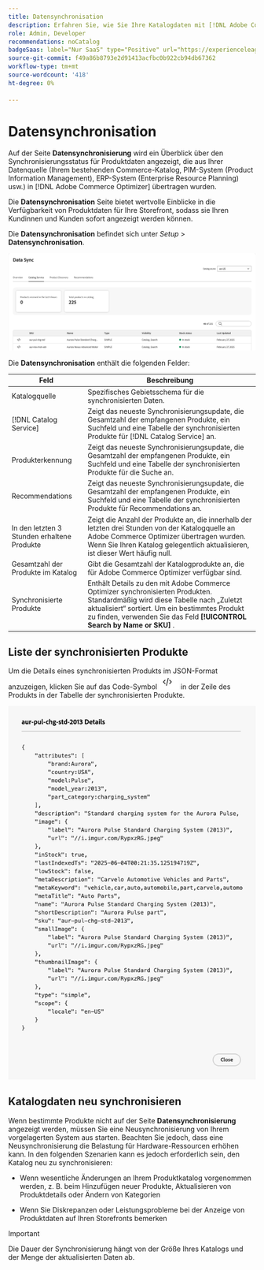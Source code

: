 ```yaml
---
title: Datensynchronisation
description: Erfahren Sie, wie Sie Ihre Katalogdaten mit [!DNL Adobe Commerce Optimizer] synchronisieren.
role: Admin, Developer
recommendations: noCatalog
badgeSaas: label="Nur SaaS" type="Positive" url="https://experienceleague.adobe.com/de/docs/commerce/user-guides/product-solutions" tooltip="Gilt nur für Adobe Commerce as a Cloud Service- und Adobe Commerce Optimizer-Projekte (von Adobe verwaltete SaaS-Infrastruktur)."
source-git-commit: f49a86b8793e2d91413acfbc0b922cb94db67362
workflow-type: tm+mt
source-wordcount: '418'
ht-degree: 0%

---
```


# Datensynchronisation

Auf der Seite **Datensynchronisierung** wird ein Überblick über den Synchronisierungsstatus für Produktdaten angezeigt, die aus Ihrer Datenquelle (Ihrem bestehenden Commerce-Katalog, PIM-System (Product Information Management), ERP-System (Enterprise Resource Planning) usw.) in [!DNL Adobe Commerce Optimizer] übertragen wurden.

Die **Datensynchronisation** Seite bietet wertvolle Einblicke in die Verfügbarkeit von Produktdaten für Ihre Storefront, sodass sie Ihren Kundinnen und Kunden sofort angezeigt werden können.

Die **Datensynchronisation** befindet sich unter *Setup* > **Datensynchronisation**.

![Datensynchronisation](../assets/data-sync.png)

Die **Datensynchronisation** enthält die folgenden Felder:

| Feld | Beschreibung |
|--- |--- |
| Katalogquelle | Spezifisches Gebietsschema für die synchronisierten Daten. |
| [!DNL Catalog Service] | Zeigt das neueste Synchronisierungsupdate, die Gesamtzahl der empfangenen Produkte, ein Suchfeld und eine Tabelle der synchronisierten Produkte für [!DNL Catalog Service] an. |
| Produkterkennung | Zeigt das neueste Synchronisierungsupdate, die Gesamtzahl der empfangenen Produkte, ein Suchfeld und eine Tabelle der synchronisierten Produkte für die Suche an. |
| Recommendations | Zeigt das neueste Synchronisierungsupdate, die Gesamtzahl der empfangenen Produkte, ein Suchfeld und eine Tabelle der synchronisierten Produkte für Recommendations an. |
| In den letzten 3 Stunden erhaltene Produkte | Zeigt die Anzahl der Produkte an, die innerhalb der letzten drei Stunden von der Katalogquelle an Adobe Commerce Optimizer übertragen wurden. Wenn Sie Ihren Katalog gelegentlich aktualisieren, ist dieser Wert häufig null. |
| Gesamtzahl der Produkte im Katalog | Gibt die Gesamtzahl der Katalogprodukte an, die für Adobe Commerce Optimizer verfügbar sind. |
| Synchronisierte Produkte | Enthält Details zu den mit Adobe Commerce Optimizer synchronisierten Produkten. Standardmäßig wird diese Tabelle nach „Zuletzt aktualisiert“ sortiert. Um ein bestimmtes Produkt zu finden, verwenden Sie das Feld **[!UICONTROL Search by Name or SKU]** . |

## Liste der synchronisierten Produkte

Um die Details eines synchronisierten Produkts im JSON-Format anzuzeigen, klicken Sie auf das Code-Symbol ![Code-Link](../assets/data-sync-details.png) in der Zeile des Produkts in der Tabelle der synchronisierten Produkte.

![Produktdetails synchronisieren](../assets/synced-products.png)

## Katalogdaten neu synchronisieren

Wenn bestimmte Produkte nicht auf der Seite **Datensynchronisierung** angezeigt werden, müssen Sie eine Neusynchronisierung von Ihrem vorgelagerten System aus starten. Beachten Sie jedoch, dass eine Neusynchronisierung die Belastung für Hardware-Ressourcen erhöhen kann. In den folgenden Szenarien kann es jedoch erforderlich sein, den Katalog neu zu synchronisieren:

- Wenn wesentliche Änderungen an Ihrem Produktkatalog vorgenommen werden, z. B. beim Hinzufügen neuer Produkte, Aktualisieren von Produktdetails oder Ändern von Kategorien

- Wenn Sie Diskrepanzen oder Leistungsprobleme bei der Anzeige von Produktdaten auf Ihren Storefronts bemerken

>[!IMPORTANT]
>
>Die Dauer der Synchronisierung hängt von der Größe Ihres Katalogs und der Menge der aktualisierten Daten ab.

